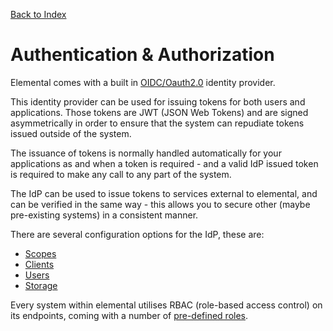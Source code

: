 [Back to Index](/src/support.documentation)

# Authentication & Authorization

Elemental comes with a built in [OIDC/Oauth2.0](https://openid.net/connect/) identity provider.

This identity provider can be used for issuing tokens for both users and applications. Those tokens are JWT (JSON Web Tokens) and are signed asymmetrically in order to ensure that the system can repudiate tokens issued outside of the system.

The issuance of tokens is normally handled automatically for your applications as and when a token is required - and a valid IdP issued token is required to make any call to any part of the system.

The IdP can be used to issue tokens to services external to elemental, and can be verified in the same way - this allows you to secure other (maybe pre-existing systems) in a consistent manner.

There are several configuration options for the IdP, these are:

*   [Scopes](/src/support.documentation/auth/scopes)
*   [Clients](/src/support.documentation/auth/clients)
*   [Users](/src/support.documentation/auth/users)
*   [Storage](/src/support.documentation/auth/storage)

Every system within elemental utilises RBAC (role-based access control) on its endpoints, coming with a number of [pre-defined roles](/src/support.documentation/auth/defaultRoles).